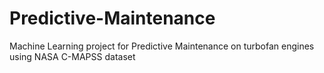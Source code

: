 # Predictive-Maintenance
Machine Learning project for Predictive Maintenance on turbofan engines using NASA C-MAPSS dataset
